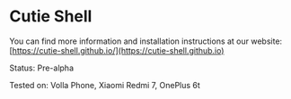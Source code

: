 # Cutie Shell

You can find more information and installation instructions at our website: [https://cutie-shell.github.io/](https://cutie-shell.github.io)

Status: Pre-alpha

Tested on: Volla Phone, Xiaomi Redmi 7, OnePlus 6t